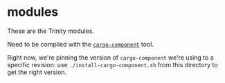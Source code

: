 # modules

These are the Trinity modules.

Need to be compiled with the
[`cargo-component`](https://github.com/bytecodealliance/cargo-component) tool.

Right now, we're pinning the version of `cargo-component` we're using to a specific revision: use
`./install-cargo-component.sh` from this directory to get the right version.
